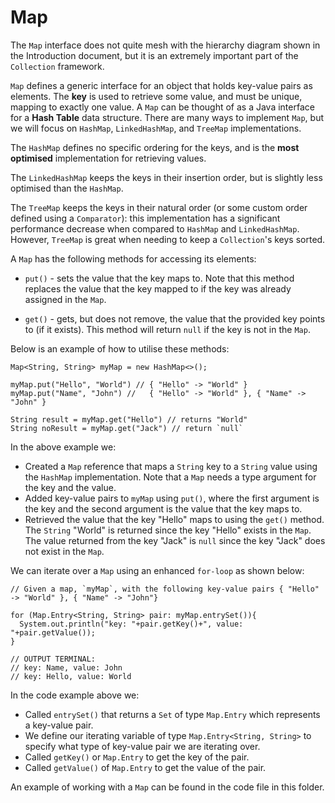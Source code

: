 # Map

The `Map` interface does not quite mesh with the hierarchy diagram shown in the Introduction document, but it is an extremely important part of the `Collection` framework.

`Map` defines a generic interface for an object that holds key-value pairs as elements. The **key** is used to retrieve some value, and must be unique, mapping to exactly one value. A `Map` can be thought of as a Java interface for a **Hash Table** data structure. There are many ways to implement `Map`, but we will focus on `HashMap`, `LinkedHashMap`, and `TreeMap` implementations.

The `HashMap` defines no specific ordering for the keys, and is the **most optimised** implementation for retrieving values.

The `LinkedHashMap` keeps the keys in their insertion order, but is slightly less optimised than the `HashMap`.

The `TreeMap` keeps the keys in their natural order (or some custom order defined using a `Comparator`): this implementation has a significant performance decrease when compared to `HashMap` and `LinkedHashMap`. However, `TreeMap` is great when needing to keep a `Collection`'s keys sorted.

A `Map` has the following methods for accessing its elements:

* `put()` - sets the value that the key maps to. Note that this method replaces the value that the key mapped to if the key was already assigned in the `Map`.

* `get()` - gets, but does not remove, the value that the provided key points to (if it exists). This method will return `null` if the key is not in the `Map`.

Below is an example of how to utilise these methods:

```
Map<String, String> myMap = new HashMap<>();
 
myMap.put("Hello", "World") // { "Hello" -> "World" }
myMap.put("Name", "John") //   { "Hello" -> "World" }, { "Name" -> "John" }
 
String result = myMap.get("Hello") // returns "World" 
String noResult = myMap.get("Jack") // return `null`
```

In the above example we:

* Created a `Map` reference that maps a `String` key to a `String` value using the `HashMap` implementation. Note that a `Map` needs a type argument for the key and the value.
* Added key-value pairs to `myMap` using `put()`, where the first argument is the key and the second argument is the value that the key maps to.
* Retrieved the value that the key "Hello" maps to using the `get()` method. The `String` "World" is returned since the key "Hello" exists in the `Map`. The value returned from the key "Jack" is `null` since the key "Jack" does not exist in the `Map`.

We can iterate over a `Map` using an enhanced `for-loop` as shown below:

```
// Given a map, `myMap`, with the following key-value pairs { "Hello" -> "World" }, { "Name" -> "John"}

for (Map.Entry<String, String> pair: myMap.entrySet()){
  System.out.println("key: "+pair.getKey()+", value: "+pair.getValue());
}

// OUTPUT TERMINAL:
// key: Name, value: John
// key: Hello, value: World
```

In the code example above we:

* Called `entrySet()` that returns a `Set` of type `Map.Entry` which represents a key-value pair.
* We define our iterating variable of type `Map.Entry<String, String>` to specify what type of key-value pair we are iterating over.
* Called `getKey()` or `Map.Entry` to get the key of the pair.
* Called `getValue()` of `Map.Entry` to get the value of the pair.

An example of working with a `Map` can be found in the code file in this folder.